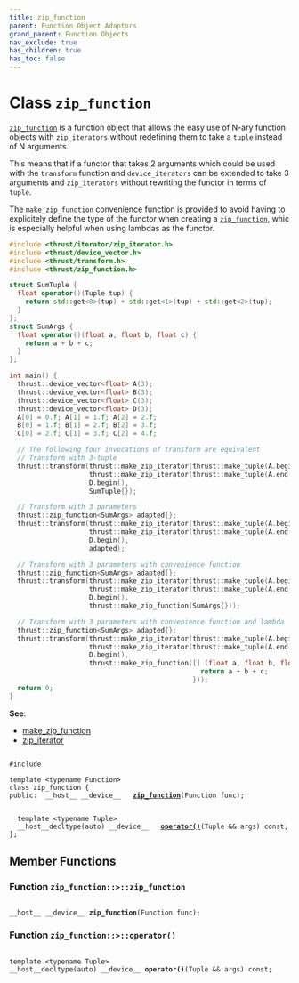 ```yaml
---
title: zip_function
parent: Function Object Adaptors
grand_parent: Function Objects
nav_exclude: true
has_children: true
has_toc: false
---
```


# Class `zip_function`

<code><a href="/api/classes/classzip__function.html">zip&#95;function</a></code> is a function object that allows the easy use of N-ary function objects with <code>zip&#95;iterators</code> without redefining them to take a <code>tuple</code> instead of N arguments.

This means that if a functor that takes 2 arguments which could be used with the <code>transform</code> function and <code>device&#95;iterators</code> can be extended to take 3 arguments and <code>zip&#95;iterators</code> without rewriting the functor in terms of <code>tuple</code>.

The <code>make&#95;zip&#95;function</code> convenience function is provided to avoid having to explicitely define the type of the functor when creating a <code><a href="/api/classes/classzip__function.html">zip&#95;function</a></code>, whic is especially helpful when using lambdas as the functor.



```cpp
#include <thrust/iterator/zip_iterator.h>
#include <thrust/device_vector.h>
#include <thrust/transform.h>
#include <thrust/zip_function.h>

struct SumTuple {
  float operator()(Tuple tup) {
    return std::get<0>(tup) + std::get<1>(tup) + std::get<2>(tup);
  }
};
struct SumArgs {
  float operator()(float a, float b, float c) {
    return a + b + c;
  }
};

int main() {
  thrust::device_vector<float> A(3);
  thrust::device_vector<float> B(3);
  thrust::device_vector<float> C(3);
  thrust::device_vector<float> D(3);
  A[0] = 0.f; A[1] = 1.f; A[2] = 2.f;
  B[0] = 1.f; B[1] = 2.f; B[2] = 3.f;
  C[0] = 2.f; C[1] = 3.f; C[2] = 4.f;

  // The following four invocations of transform are equivalent
  // Transform with 3-tuple
  thrust::transform(thrust::make_zip_iterator(thrust::make_tuple(A.begin(), B.begin(), C.begin())),
                    thrust::make_zip_iterator(thrust::make_tuple(A.end(), B.end(), C.end())),
                    D.begin(),
                    SumTuple{});

  // Transform with 3 parameters
  thrust::zip_function<SumArgs> adapted{};
  thrust::transform(thrust::make_zip_iterator(thrust::make_tuple(A.begin(), B.begin(), C.begin())),
                    thrust::make_zip_iterator(thrust::make_tuple(A.end(), B.end(), C.end())),
                    D.begin(),
                    adapted);

  // Transform with 3 parameters with convenience function
  thrust::zip_function<SumArgs> adapted{};
  thrust::transform(thrust::make_zip_iterator(thrust::make_tuple(A.begin(), B.begin(), C.begin())),
                    thrust::make_zip_iterator(thrust::make_tuple(A.end(), B.end(), C.end())),
                    D.begin(),
                    thrust::make_zip_function(SumArgs{}));

  // Transform with 3 parameters with convenience function and lambda
  thrust::zip_function<SumArgs> adapted{};
  thrust::transform(thrust::make_zip_iterator(thrust::make_tuple(A.begin(), B.begin(), C.begin())),
                    thrust::make_zip_iterator(thrust::make_tuple(A.end(), B.end(), C.end())),
                    D.begin(),
                    thrust::make_zip_function([] (float a, float b, float c) {
                                                return a + b + c;
                                              }));
  return 0;
}
```

**See**:
* <a href="/api/groups/group__function__object__adaptors.html#function-make_zip_function">make_zip_function</a>
* <a href="/api/classes/classzip__iterator.html">zip_iterator</a>

<code class="doxybook">
<span>#include <thrust/zip_function.h></span><br>
<span>template &lt;typename Function&gt;</span>
<span>class zip&#95;function {</span>
<span>public:</span><span>&nbsp;&nbsp;__host__ __device__ </span><span>&nbsp;&nbsp;<b><a href="/api/classes/classzip__function.html#function-zip_function">zip&#95;function</a></b>(Function func);</span>
<br>
<span>&nbsp;&nbsp;template &lt;typename Tuple&gt;</span>
<span>&nbsp;&nbsp;__host__decltype(auto) __device__ </span><span>&nbsp;&nbsp;<b><a href="/api/classes/classzip__function.html#function-operator()">operator()</a></b>(Tuple && args) const;</span>
<span>};</span>
</code>

## Member Functions

<h3 id="function-zip_function">
Function <code>zip&#95;function::&gt;::zip&#95;function</code>
</h3>

<code class="doxybook">
<span>__host__ __device__ </span><span><b>zip_function</b>(Function func);</span></code>
<h3 id="function-operator()">
Function <code>zip&#95;function::&gt;::operator()</code>
</h3>

<code class="doxybook">
<span>template &lt;typename Tuple&gt;</span>
<span>__host__decltype(auto) __device__ </span><span><b>operator()</b>(Tuple && args) const;</span></code>

